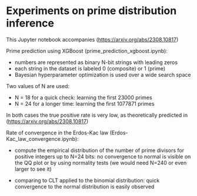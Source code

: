 # Experiments on prime distribution inference 

This Jupyter notebook accompanies (https://arxiv.org/abs/2308.10817)

Prime prediction using XGBoost (prime_prediction_xgboost.ipynb): 

- numbers are represented as binary N-bit strings with leading zeros
- each string in the dataset is labeled 0 (composite) or 1 (prime)
- Bayesian hyperparameter optimization is used over a wide search space

Two values of N are used:

- N = 18 for a quick check: learning the first 23000 primes
- N = 24 for a longer time: learning the first 1077871 primes

In both cases the true positive rate is very low, as theoretically predicted in (https://arxiv.org/abs/2308.10817)

Rate of convergence in the Erdos-Kac law (Erdos-Kac_law_convergence.ipynb):

- compute the empirical distribution of the number of prime divisors for positive integers up to N=24 bits: no convergence to normal is visible on the QQ plot or by using normality tests (we would need N=240 or even larger to see it)

- comparing to CLT applied to the binomial distribution: quick convergence to the normal distribution is easily observed
